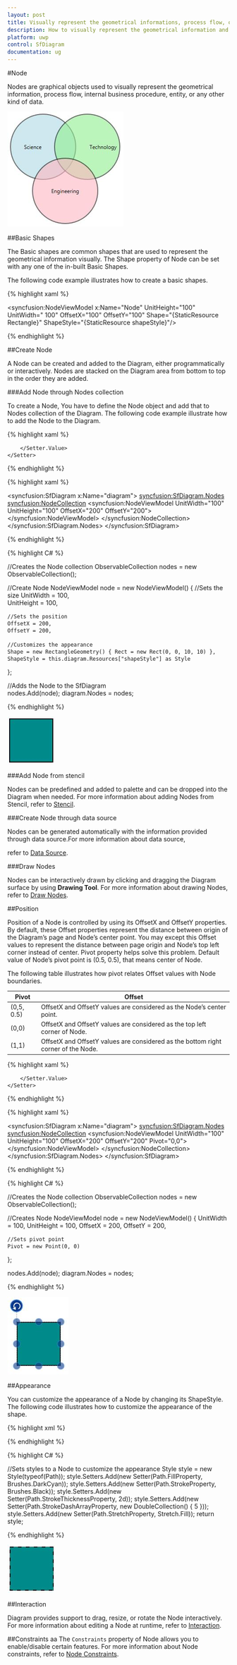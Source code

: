 ```yaml
---
layout: post
title: Visually represent the geometrical informations, process flow, or entities.
description: How to visually represent the geometrical information and process flows as nodes?
platform: uwp
control: SfDiagram
documentation: ug
---
```


#Node

Nodes are graphical objects used to visually represent the geometrical information, process flow, internal business procedure, entity, or any other kind of data.

![](Node_images/Node_img1.jpeg)

##Basic Shapes

The Basic shapes are common shapes that are used to represent the geometrical information visually. The Shape property of Node can be set with any one of the in-built Basic Shapes.

The following code example illustrates how to create a basic shapes.

{% highlight xaml %}

<!--Initialize Shapes-->
<ResourceDictionary Source="ms-appx:///Syncfusion.SfDiagram.UWP/Resources/BasicShapes.xaml"/>
 
 <!--Add Node-->
<syncfusion:NodeViewModel x:Name="Node" UnitHeight="100" UnitWidth=" 100" OffsetX="100" OffsetY="100" 
                          Shape="{StaticResource Rectangle}"
                          ShapeStyle="{StaticResource shapeStyle}"/>

{% endhighlight %}

##Create Node

A Node can be created and added to the Diagram, either programmatically or interactively. Nodes are stacked on the Diagram area from bottom to top in the order they are added.

###Add Node through Nodes collection 

To create a Node, You have to define the Node object and add that to Nodes collection of the Diagram. The following code example illustrate how to add the Node to the Diagram.

{% highlight xaml %}

<!--Style for Node-->
<Style TargetType="syncfusion:Node">
    <Setter Property="Shape" Value="{StaticResource Rectangle}"/>
    <Setter Property="ShapeStyle">
        <Setter.Value>
            <Style TargetType="Path">
                <Setter Property="Fill" Value="DarkCyan"/>
                <Setter Property="Stroke" Value="Black"/>
                <Setter Property="StrokeThickness" Value="2"/>
                <Setter Property="Stretch" Value="Fill"/>
            </Style>
        </Setter.Value>
    </Setter>
</Style>

{% endhighlight %}

{% highlight xaml %}

<!--Initialize SfDiagram-->
<syncfusion:SfDiagram  x:Name="diagram">
    <!--Initialize NodeCollection-->
    <syncfusion:SfDiagram.Nodes>
        <syncfusion:NodeCollection>
            <!--Initialize Node-->
            <syncfusion:NodeViewModel UnitWidth="100" UnitHeight="100" OffsetX="200" OffsetY="200">
            </syncfusion:NodeViewModel>
        </syncfusion:NodeCollection>
    </syncfusion:SfDiagram.Nodes>
</syncfusion:SfDiagram>

{% endhighlight %}

{% highlight C# %}

//Creates the Node collection
ObservableCollection<NodeViewModel> nodes = new ObservableCollection<NodeViewModel>();

//Create Node
NodeViewModel node = new NodeViewModel()
{
    //Sets the size
	UnitWidth = 100,   
	UnitHeight = 100,
    
    //Sets the position
	OffsetX = 200,
	OffsetY = 200,
	
    //Customizes the appearance
	Shape = new RectangleGeometry() { Rect = new Rect(0, 0, 10, 10) },
	ShapeStyle = this.diagram.Resources["shapeStyle"] as Style
};
     
//Adds the Node to the SfDiagram              
nodes.Add(node);
diagram.Nodes = nodes;

{% endhighlight %}

![](Node_images/Node_img2.jpeg)

###Add Node from stencil

Nodes can be predefined and added to palette and can be dropped into the Diagram when needed. For more information about adding Nodes from Stencil, refer to [Stencil](/uwp/sfdiagram/Stencil "Stencil").

###Create Node through data source

Nodes can be generated automatically with the information provided through data source.For more information about data source, 

refer to [Data Source](/uwp/sfdiagram/DataSource "DataSource").

###Draw Nodes

Nodes can be interactively drawn by clicking and dragging the Diagram surface by using **Drawing Tool**. For more information about drawing Nodes, refer to [Draw Nodes](/uwp/sfdiagram/Tools#drawing-tools:shapes "Draw Nodes").

##Position

Position of a Node is controlled by using its OffsetX and OffsetY properties. By default, these Offset properties represent the distance between origin of the Diagram’s page and Node’s center point. You may except this Offset values to represent the distance between page origin and Node’s top left corner instead of center. Pivot property helps solve this problem. Default value of Node’s pivot point is (0.5, 0.5), that means center of Node.

The following table illustrates how pivot relates Offset values with Node boundaries.

| Pivot | Offset |
|---|---|
| (0,5, 0.5) |  OffsetX and OffsetY values are considered as the Node’s center point. |
| (0,0) | OffsetX and OffsetY values are considered as the top left corner of Node. |
| (1,1) | OffsetX and OffsetY values are considered as the bottom right corner of the Node. |

{% highlight xaml %}

<!--Style for Node-->
<Style TargetType="syncfusion:Node">
    <Setter Property="Shape" Value="{StaticResource Rectangle}"/>
    <Setter Property="ShapeStyle">
        <Setter.Value>
            <Style TargetType="Path">
                <Setter Property="Fill" Value="DarkCyan"/>
                <Setter Property="Stroke" Value="Black"/>
                <Setter Property="StrokeThickness" Value="2"/>
                <Setter Property="Stretch" Value="Fill"/>
            </Style>
        </Setter.Value>
    </Setter>
</Style>

{% endhighlight %}

{% highlight xaml %}

<!--Initialize SfDiagram-->
<syncfusion:SfDiagram  x:Name="diagram">
    <!--Initialize NodeCollection-->
    <syncfusion:SfDiagram.Nodes>
        <syncfusion:NodeCollection>
            <!--Initialize Node-->
            <syncfusion:NodeViewModel UnitWidth="100" UnitHeight="100" OffsetX="200" OffsetY="200"
                                      Pivot="0,0">
            </syncfusion:NodeViewModel>
        </syncfusion:NodeCollection>
    </syncfusion:SfDiagram.Nodes>
</syncfusion:SfDiagram>

{% endhighlight %}

{% highlight C# %}

//Creates the Node collection
ObservableCollection<NodeViewModel> nodes = new ObservableCollection<NodeViewModel>();

//Creates Node
NodeViewModel node = new NodeViewModel()
{
	UnitWidth = 100,
	UnitHeight = 100,
	OffsetX = 200,
	OffsetY = 200,
    
    //Sets pivot point
	Pivot = new Point(0, 0)
};

nodes.Add(node);
diagram.Nodes = nodes;

{% endhighlight %}

![](Node_images/Node_img3.jpeg)

##Appearance

You can customize the appearance of a Node by changing its ShapeStyle. The following code illustrates how to customize the appearance of the shape.

{% highlight xml %}

<!--Sets styles to a node to customize the appearance-->
<Style TargetType="Path" x:Key="shapeStyle">
  <Setter Property="Fill" Value="DarkCyan"></Setter>
  <Setter Property="Stroke" Value="Black"/>
  <Setter Property="StrokeDashArray" Value="4,5"></Setter>
  <Setter Property="StrokeThickness" Value="2"></Setter>
  <Setter Property="Stretch" Value="Fill"></Setter>   
</Style>

{% endhighlight %}

{% highlight C# %}

//Sets styles to a Node to customize the appearance
Style style = new Style(typeof(Path));
style.Setters.Add(new Setter(Path.FillProperty, Brushes.DarkCyan));
style.Setters.Add(new Setter(Path.StrokeProperty, Brushes.Black));
style.Setters.Add(new Setter(Path.StrokeThicknessProperty, 2d));
style.Setters.Add(new Setter(Path.StrokeDashArrayProperty, new DoubleCollection() { 5 }));            
style.Setters.Add(new Setter(Path.StretchProperty, Stretch.Fill));
return style;

{% endhighlight %}

![](Node_images/Node_img4.jpeg)

##Interaction

Diagram provides support to drag, resize, or rotate the Node interactively. For more information about editing a Node at runtime, refer to [Interaction](/uwp/sfdiagram/Interaction "Interaction").

##Constraints
aa
The `Constraints` property of Node allows you to enable/disable certain features. For more information about Node constraints, refer to [Node Constraints](/uwp/sfdiagram/Constraints#NodeConstraints "Node Constraints").